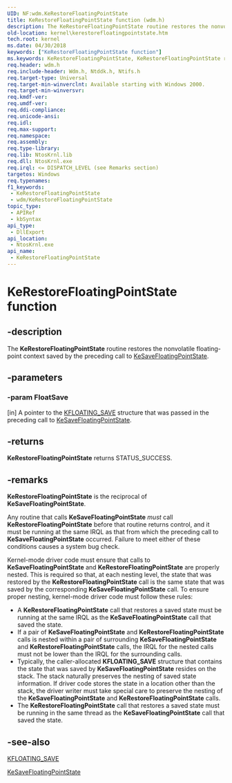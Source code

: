 ```yaml
---
UID: NF:wdm.KeRestoreFloatingPointState
title: KeRestoreFloatingPointState function (wdm.h)
description: The KeRestoreFloatingPointState routine restores the nonvolatile floating-point context saved by the preceding call to KeSaveFloatingPointState.
old-location: kernel\kerestorefloatingpointstate.htm
tech.root: kernel
ms.date: 04/30/2018
keywords: ["KeRestoreFloatingPointState function"]
ms.keywords: KeRestoreFloatingPointState, KeRestoreFloatingPointState routine [Kernel-Mode Driver Architecture], k105_94a36699-2129-4e69-ba6a-206452f0b723.xml, kernel.kerestorefloatingpointstate, wdm/KeRestoreFloatingPointState
req.header: wdm.h
req.include-header: Wdm.h, Ntddk.h, Ntifs.h
req.target-type: Universal
req.target-min-winverclnt: Available starting with Windows 2000.
req.target-min-winversvr: 
req.kmdf-ver: 
req.umdf-ver: 
req.ddi-compliance: 
req.unicode-ansi: 
req.idl: 
req.max-support: 
req.namespace: 
req.assembly: 
req.type-library: 
req.lib: NtosKrnl.lib
req.dll: NtosKrnl.exe
req.irql: <= DISPATCH_LEVEL (see Remarks section)
targetos: Windows
req.typenames: 
f1_keywords:
 - KeRestoreFloatingPointState
 - wdm/KeRestoreFloatingPointState
topic_type:
 - APIRef
 - kbSyntax
api_type:
 - DllExport
api_location:
 - NtosKrnl.exe
api_name:
 - KeRestoreFloatingPointState
---
```


# KeRestoreFloatingPointState function


## -description

The <b>KeRestoreFloatingPointState</b> routine restores the nonvolatile floating-point context saved by the preceding call to <a href="/windows-hardware/drivers/ddi/wdm/nf-wdm-kesavefloatingpointstate">KeSaveFloatingPointState</a>.

## -parameters

### -param FloatSave 

[in]
A pointer to the <a href="/windows-hardware/drivers/kernel/eprocess">KFLOATING_SAVE</a> structure that was passed in the preceding call to <a href="/windows-hardware/drivers/ddi/wdm/nf-wdm-kesavefloatingpointstate">KeSaveFloatingPointState</a>.

## -returns

<b>KeRestoreFloatingPointState</b> returns STATUS_SUCCESS.

## -remarks

<b>KeRestoreFloatingPointState</b> is the reciprocal of <b>KeSaveFloatingPointState</b>. 

Any routine that calls <b>KeSaveFloatingPointState</b><i> must</i> call <b>KeRestoreFloatingPointState</b> before that routine returns control, and it must be running at the same IRQL as that from which the preceding call to <b>KeSaveFloatingPointState</b> occurred. Failure to meet either of these conditions causes a system bug check.

Kernel-mode driver code must ensure that calls to <b>KeSaveFloatingPointState</b> and <b>KeRestoreFloatingPointState</b> are properly nested. This is required so that, at each nesting level, the state that was restored by the <b>KeRestoreFloatingPointState</b> call is the same state that was saved by the corresponding <b>KeSaveFloatingPointState</b> call. To ensure proper nesting, kernel-mode driver code must follow these rules:

<ul>
<li>
A <b>KeRestoreFloatingPointState</b> call that restores a saved state must be running at the same IRQL as the <b>KeSaveFloatingPointState</b> call that saved the state.

</li>
<li>
If a pair of <b>KeSaveFloatingPointState</b> and <b>KeRestoreFloatingPointState</b> calls is nested within a pair of surrounding <b>KeSaveFloatingPointState</b> and <b>KeRestoreFloatingPointState</b> calls, the IRQL for the nested calls must not be lower than the IRQL for the surrounding calls. 

</li>
<li>
Typically, the caller-allocated <b>KFLOATING_SAVE</b> structure that contains the state that was saved by <b>KeSaveFloatingPointState</b> resides on the stack. The stack naturally preserves the nesting of saved state information. If driver code stores the state in a location other than the stack, the driver writer must take special care to preserve the nesting of the <b>KeSaveFloatingPointState</b> and <b>KeRestoreFloatingPointState</b> calls. 

</li>
<li>
The <b>KeRestoreFloatingPointState</b> call that restores a saved state must be running in the same thread as the <b>KeSaveFloatingPointState</b> call that saved the state. 

</li>
</ul>

## -see-also

<a href="/windows-hardware/drivers/kernel/eprocess">KFLOATING_SAVE</a>



<a href="/windows-hardware/drivers/ddi/wdm/nf-wdm-kesavefloatingpointstate">KeSaveFloatingPointState</a>
